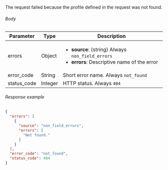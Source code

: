 <!--- ProfileResponseNotFound.md --->

The request failed because the profile defined in the request was not found.

###### Body

| Parameter   | Type    | Description                                                  |
| ----------- | ------- | ------------------------------------------------------------ |
| errors      | Object  | <ul><li> **source**: (string) Always `non_field_errors`</li><li> **errors**: Descriptive name of the error</li></ul> |
| error_code  | String  | Short error name. Always `not_found`                         |
| status_code | Integer | HTTP status. Always `404`                                    |

###### Response example

```json
{
  "errors": [
    {
      "source": "non_field_errors",
      "errors": [
        "Not found."
      ]
    }
  ],
  "error_code": "not_found",
  "status_code": 404
}
```

 
